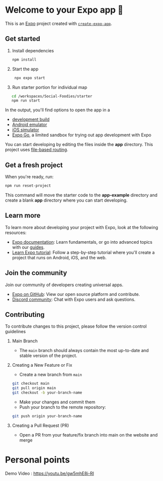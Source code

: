 # Welcome to your Expo app 👋

This is an [Expo](https://expo.dev) project created with [`create-expo-app`](https://www.npmjs.com/package/create-expo-app).

## Get started

1. Install dependencies

   ```bash
   npm install
   ```

2. Start the app

   ```bash
    npx expo start
   ```

3. Run starter portion for individual map

```bash
   cd /workspaces/Social-Foodies/starter
   npm run start
```

In the output, you'll find options to open the app in a

- [development build](https://docs.expo.dev/develop/development-builds/introduction/)
- [Android emulator](https://docs.expo.dev/workflow/android-studio-emulator/)
- [iOS simulator](https://docs.expo.dev/workflow/ios-simulator/)
- [Expo Go](https://expo.dev/go), a limited sandbox for trying out app development with Expo

You can start developing by editing the files inside the **app** directory. This project uses [file-based routing](https://docs.expo.dev/router/introduction).

## Get a fresh project

When you're ready, run:

```bash
npm run reset-project
```

This command will move the starter code to the **app-example** directory and create a blank **app** directory where you can start developing.

## Learn more

To learn more about developing your project with Expo, look at the following resources:

- [Expo documentation](https://docs.expo.dev/): Learn fundamentals, or go into advanced topics with our [guides](https://docs.expo.dev/guides).
- [Learn Expo tutorial](https://docs.expo.dev/tutorial/introduction/): Follow a step-by-step tutorial where you'll create a project that runs on Android, iOS, and the web.

## Join the community

Join our community of developers creating universal apps.

- [Expo on GitHub](https://github.com/expo/expo): View our open source platform and contribute.
- [Discord community](https://chat.expo.dev): Chat with Expo users and ask questions.

## Contributing

To contribute changes to this project, please follow the version control guidelines

1. Main Branch
   - The `main` branch should always contain the most up-to-date and stable version of the project.

2. Creating a New Feature or Fix
   - Create a new branch from `main`

   ```bash
   git checkout main
   git pull origin main
   git checkout -b your-branch-name
   ```

   - Make your changes and commit them
   - Push your branch to the remote repository:
   
   ```bash
   git push origin your-branch-name
   ```

3. Creating a Pull Request (PR)
   - Open a PR from your feature/fix branch into main on the website and merge


# Personal points

Demo Video : https://youtu.be/gw5mhE8i-RI

